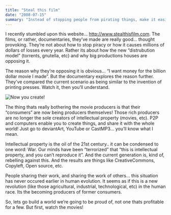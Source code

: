 ```yaml
---
title: "Steal this film"
date: "2008-07-15"
summary: "Instead of stopping people from pirating things, make it easier for them to access your creative content"
---
```


I recently stumbled upon this website… http://www.stealthisfilm.com. The films, or rather, documentaries, they’ve made are really good… thought provoking. They’re not about how to stop piracy or how it causes millions of dollars of losses every year. Rather its about how the new “distrubution model” (torrents, gnutella, etc) and why big productions houses are opposing it.

The reason why they’re opposing it is obvious… “I want money for the billion dollar movie I made”. But the documentary explores the reason further. They’ve compared the current scenario as being similar to the invention of printing presses. Watch it, then you’ll understand.

![Now you create!](/images/you_create2.jpg)

The thing thats really bothering the movie producers is that their “consumers” are now being producers themselves! Those rich producers are no longer the sole creators of intellectual property (movies, etc). P2P and computers enable you to create things, and share it with the whole world! Just go to deviantArt, YouTube or CastMP3… you’ll know what I mean.

Intellectual property is the oil of the 21st century.. it can be condensed to one word: War. Our minds have been “terrorized” that “this is intellectual property, and you can’t reproduce it”. And the current generation is, kind of, rebelling against this. And the results are things like CreativeCommons, Copyleft, Open source, etc.

People sharing their work, and sharing the work of others… this situation has never occured earlier in human evolution. It seems as if this is a new revolution (like those agricultural, industrial, technological, etc) in the human race. Its the becoming producers of former consumers.

So, lets go build a world we’re going to be proud of, not one thats profitable for a few. But first, watch the movies!


